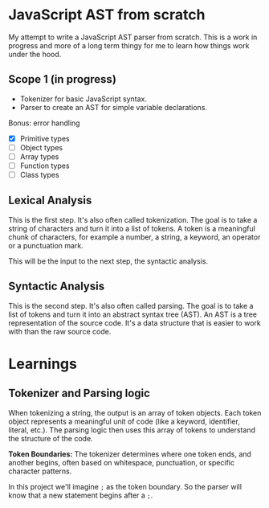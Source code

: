 # JavaScript AST from scratch

My attempt to write a JavaScript AST parser from scratch. This is a work in progress and more of a long term thingy for me to learn how things work under the hood.

## Scope 1 (in progress)

- Tokenizer for basic JavaScript syntax.
- Parser to create an AST for simple variable declarations.

Bonus: error handling

- [x] Primitive types
- [ ] Object types
- [ ] Array types
- [ ] Function types
- [ ] Class types

## Lexical Analysis

This is the first step. It's also often called tokenization. The goal is to take a string of characters and turn it into a list of tokens. A token is a meaningful chunk of characters, for example a number, a string, a keyword, an operator or a punctuation mark.

This will be the input to the next step, the syntactic analysis.

## Syntactic Analysis

This is the second step. It's also often called parsing. The goal is to take a list of tokens and turn it into an abstract syntax tree (AST). An AST is a tree representation of the source code. It's a data structure that is easier to work with than the raw source code.

# Learnings

## Tokenizer and Parsing logic

When tokenizing a string, the output is an array of token objects. Each token object represents a meaningful unit of code (like a keyword, identifier, literal, etc.). The parsing logic then uses this array of tokens to understand the structure of the code.

**Token Boundaries:** The tokenizer determines where one token ends, and another begins, often based on whitespace, punctuation, or specific character patterns.

In this project we'll imagine `;` as the token boundary. So the parser will know that a new statement begins after a `;`.
